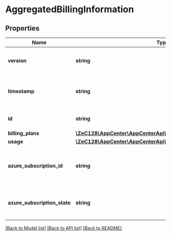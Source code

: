 # AggregatedBillingInformation

## Properties
Name | Type | Description | Notes
------------ | ------------- | ------------- | -------------
**version** | **string** | Version of the Billing Information schema | [optional] 
**timestamp** | **string** | The ISO 8601 datetime of last modification | [optional] 
**id** | **string** | ID of the user or organization | [optional] 
**billing_plans** | [**\ZeC128\AppCenter\AppCenterApi\InlineResponse20013BillingPlans**](InlineResponse20013BillingPlans.md) |  | [optional] 
**usage** | [**\ZeC128\AppCenter\AppCenterApi\InlineResponse20013Usage**](InlineResponse20013Usage.md) |  | [optional] 
**azure_subscription_id** | **string** | Unique identifier for the Azure subscription used for billing | [optional] 
**azure_subscription_state** | **string** | State of the Azure subscription used for billing | [optional] 

[[Back to Model list]](../README.md#documentation-for-models) [[Back to API list]](../README.md#documentation-for-api-endpoints) [[Back to README]](../README.md)


